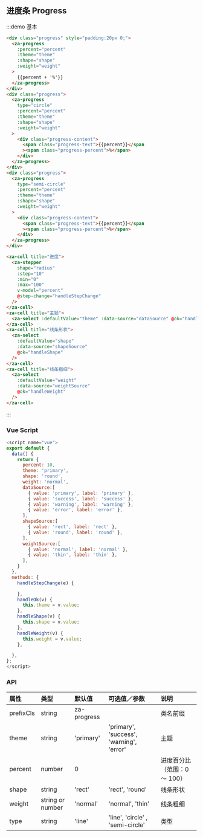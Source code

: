 ## 进度条 Progress

:::demo 基本

```html
<div class="progress" style="padding:20px 0;">
  <za-progress
    :percent="percent"
    :theme="theme"
    :shape="shape"
    :weight="weight"
  >
    {{percent + '%'}}
  </za-progress>
</div>
<div class="progress">
  <za-progress
    type="circle"
    :percent="percent"
    :theme="theme"
    :shape="shape"
    :weight="weight"
  >
    <div class="progress-content">
      <span class="progress-text">{{percent}}</span
      ><span class="progress-percent">%</span>
    </div>
  </za-progress>
</div>
<div class="progress">
  <za-progress
    type="semi-circle"
    :percent="percent"
    :theme="theme"
    :shape="shape"
    :weight="weight"
  >
    <div class="progress-content">
      <span class="progress-text">{{percent}}</span
      ><span class="progress-percent">%</span>
    </div>
  </za-progress>
</div>

<za-cell title="进度">
  <za-stepper
    shape="radius"
    :step="10"
    :min="0"
    :max="100"
    v-model="percent"
    @step-change="handleStepChange"
  />
</za-cell>
<za-cell title="主题">
  <za-select :defaultValue="theme" :data-source="dataSource" @ok="handleOk" />
</za-cell>
<za-cell title="线条形状">
  <za-select
    :defaultValue="shape"
    :data-source="shapeSource"
    @ok="handleShape"
  />
</za-cell>
<za-cell title="线条粗细">
  <za-select
    :defaultValue="weight"
    :data-source="weightSource"
    @ok="handleWeight"
  />
</za-cell>
```

:::

### Vue Script

```javascript
<script name="vue">
export default {
  data() {
    return {
      percent: 10,
      theme: 'primary',
      shape: 'round',
      weight: 'normal',
      dataSource:[
        { value: 'primary', label: 'primary' },
        { value: 'success', label: 'success' },
        { value: 'warning', label: 'warning' },
        { value: 'error', label: 'error' },
      ],
      shapeSource:[
        { value: 'rect', label: 'rect' },
        { value: 'round', label: 'round' },
      ],
      weightSource:[
        { value: 'normal', label: 'normal' },
        { value: 'thin', label: 'thin' },
      ],
    }
  },
  methods: {
    handleStepChange(e) {

    },
    handleOk(v) {
      this.theme = v.value;
    },
    handleShape(v) {
      this.shape = v.value;
    },
    handleWeight(v) {
      this.weight = v.value;
    },

  },
};
</script>
```

### API

| 属性      | 类型             | 默认值      | 可选值／参数                             | 说明                         |
| :-------- | :--------------- | :---------- | :--------------------------------------- | :--------------------------- |
| prefixCls | string           | za-progress |                                          | 类名前缀                     |
| theme     | string           | 'primary'   | 'primary', 'success', 'warning', 'error' | 主题                         |
| percent   | number           | 0           |                                          | 进度百分比（范围：0 ～ 100） |
| shape     | string           | 'rect'      | 'rect', 'round'                          | 线条形状                     |
| weight    | string or number | 'normal'    | 'normal', 'thin'                         | 线条粗细                     |
| type      | string           | 'line'      | 'line', 'circle' , 'semi-circle'         | 类型                         |
